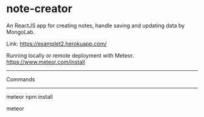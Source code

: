 # note-creator

An ReactJS app for creating notes, handle saving and updating data by MongoLab.

Link: https://examplet2.herokuapp.com/

Running locally or remote deployment with Meteor. 
https://www.meteor.com/install

*******
Commands
*******

meteor npm install

meteor
